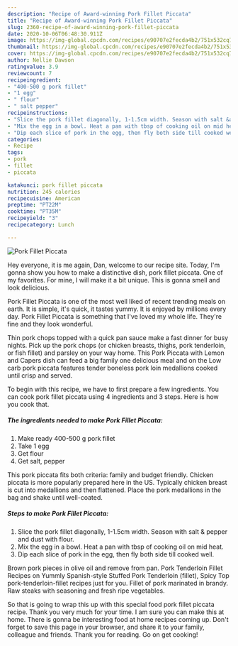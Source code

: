 ```yaml
---
description: "Recipe of Award-winning Pork Fillet Piccata"
title: "Recipe of Award-winning Pork Fillet Piccata"
slug: 2360-recipe-of-award-winning-pork-fillet-piccata
date: 2020-10-06T06:48:30.911Z
image: https://img-global.cpcdn.com/recipes/e90707e2fecda4b2/751x532cq70/pork-fillet-piccata-recipe-main-photo.jpg
thumbnail: https://img-global.cpcdn.com/recipes/e90707e2fecda4b2/751x532cq70/pork-fillet-piccata-recipe-main-photo.jpg
cover: https://img-global.cpcdn.com/recipes/e90707e2fecda4b2/751x532cq70/pork-fillet-piccata-recipe-main-photo.jpg
author: Nellie Dawson
ratingvalue: 3.9
reviewcount: 7
recipeingredient:
- "400-500 g pork fillet"
- "1 egg"
- " flour"
- " salt pepper"
recipeinstructions:
- "Slice the pork fillet diagonally, 1-1.5cm width. Season with salt &amp; pepper and dust with flour."
- "Mix the egg in a bowl. Heat a pan with tbsp of cooking oil on mid heat."
- "Dip each slice of pork in the egg, then fly both side till cooked well."
categories:
- Recipe
tags:
- pork
- fillet
- piccata

katakunci: pork fillet piccata 
nutrition: 245 calories
recipecuisine: American
preptime: "PT22M"
cooktime: "PT35M"
recipeyield: "3"
recipecategory: Lunch

---
```



![Pork Fillet Piccata](https://img-global.cpcdn.com/recipes/e90707e2fecda4b2/751x532cq70/pork-fillet-piccata-recipe-main-photo.jpg)

Hey everyone, it is me again, Dan, welcome to our recipe site. Today, I'm gonna show you how to make a distinctive dish, pork fillet piccata. One of my favorites. For mine, I will make it a bit unique. This is gonna smell and look delicious.

Pork Fillet Piccata is one of the most well liked of recent trending meals on earth. It is simple, it's quick, it tastes yummy. It is enjoyed by millions every day. Pork Fillet Piccata is something that I've loved my whole life. They're fine and they look wonderful.

Thin pork chops topped with a quick pan sauce make a fast dinner for busy nights. Pick up the pork chops (or chicken breasts, thighs, pork tenderloin, or fish fillet) and parsley on your way home. This Pork Piccata with Lemon and Capers dish can feed a big family one delicious meal and on the Low carb pork piccata features tender boneless pork loin medallions cooked until crisp and served.


To begin with this recipe, we have to first prepare a few ingredients. You can cook pork fillet piccata using 4 ingredients and 3 steps. Here is how you cook that.

<!--inarticleads1-->

##### The ingredients needed to make Pork Fillet Piccata:

1. Make ready 400-500 g pork fillet
1. Take 1 egg
1. Get  flour
1. Get  salt, pepper


This pork piccata fits both criteria: family and budget friendly. Chicken piccata is more popularly prepared here in the US. Typically chicken breast is cut into medallions and then flattened. Place the pork medallions in the bag and shake until well-coated. 

<!--inarticleads2-->

##### Steps to make Pork Fillet Piccata:

1. Slice the pork fillet diagonally, 1-1.5cm width. Season with salt &amp; pepper and dust with flour.
1. Mix the egg in a bowl. Heat a pan with tbsp of cooking oil on mid heat.
1. Dip each slice of pork in the egg, then fly both side till cooked well.


Brown pork pieces in olive oil and remove from pan. Pork Tenderloin Fillet Recipes on Yummly Spanish-style Stuffed Pork Tenderloin (fillet), Spicy Top pork-tenderloin-fillet recipes just for you. Fillet of pork marinated in brandy. Raw steaks with seasoning and fresh ripe vegetables. 

So that is going to wrap this up with this special food pork fillet piccata recipe. Thank you very much for your time. I am sure you can make this at home. There is gonna be interesting food at home recipes coming up. Don't forget to save this page in your browser, and share it to your family, colleague and friends. Thank you for reading. Go on get cooking!

